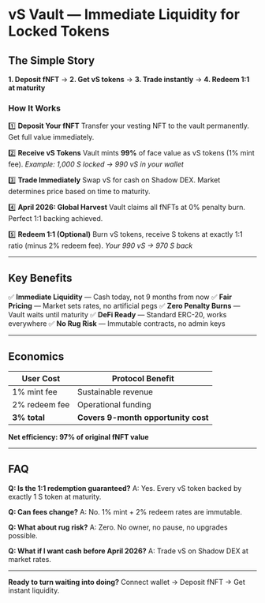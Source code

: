 # vS Vault — Immediate Liquidity for Locked Tokens

## The Simple Story

**1. Deposit fNFT** → **2. Get vS tokens** → **3. Trade instantly** → **4. Redeem 1:1 at maturity**

### How It Works

1️⃣ **Deposit Your fNFT**
Transfer your vesting NFT to the vault permanently. Get full value immediately.

2️⃣ **Receive vS Tokens**
Vault mints **99%** of face value as vS tokens (1% mint fee).
*Example: 1,000 S locked → 990 vS in your wallet*

3️⃣ **Trade Immediately**
Swap vS for cash on Shadow DEX. Market determines price based on time to maturity.

4️⃣ **April 2026: Global Harvest**
Vault claims all fNFTs at 0% penalty burn. Perfect 1:1 backing achieved.

5️⃣ **Redeem 1:1 (Optional)**
Burn vS tokens, receive S tokens at exactly 1:1 ratio (minus 2% redeem fee).
*Your 990 vS → 970 S back*

---

## Key Benefits

✅ **Immediate Liquidity** — Cash today, not 9 months from now
✅ **Fair Pricing** — Market sets rates, no artificial pegs
✅ **Zero Penalty Burns** — Vault waits until maturity
✅ **DeFi Ready** — Standard ERC-20, works everywhere
✅ **No Rug Risk** — Immutable contracts, no admin keys

---

## Economics

| **User Cost** | **Protocol Benefit** |
|---------------|---------------------|
| 1% mint fee | Sustainable revenue |
| 2% redeem fee | Operational funding |
| **3% total** | **Covers 9-month opportunity cost** |

**Net efficiency: 97% of original fNFT value**

---

## FAQ

**Q: Is the 1:1 redemption guaranteed?**
A: Yes. Every vS token backed by exactly 1 S token at maturity.

**Q: Can fees change?**
A: No. 1% mint + 2% redeem rates are immutable.

**Q: What about rug risk?**
A: Zero. No owner, no pause, no upgrades possible.

**Q: What if I want cash before April 2026?**
A: Trade vS on Shadow DEX at market rates.

---

**Ready to turn waiting into doing?**
Connect wallet → Deposit fNFT → Get instant liquidity. 